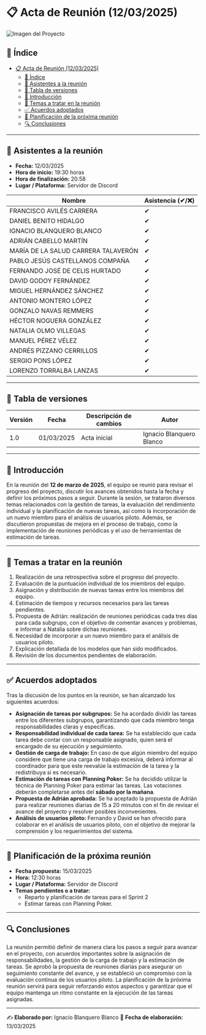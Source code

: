 # 📋 Acta de Reunión (12/03/2025)
![Imagen del Proyecto](https://www.informatica.us.es/docs/imagen-etsii/logo-ETSII-US-Vertical-Color.png)

## 📌 Índice
- [📋 Acta de Reunión (12/03/2025)](#-acta-de-reunión-12032025)
  - [📌 Índice](#-índice)
  - [👥 Asistentes a la reunión](#-asistentes-a-la-reunión)
  - [📌 Tabla de versiones](#-tabla-de-versiones)
  - [📝 Introducción](#-introducción)
  - [📌 Temas a tratar en la reunión](#-temas-a-tratar-en-la-reunión)
  - [✅ Acuerdos adoptados](#-acuerdos-adoptados)
  - [📅 Planificación de la próxima reunión](#-planificación-de-la-próxima-reunión)
  - [🔍 Conclusiones](#-conclusiones)

---

## 👥 Asistentes a la reunión
- **Fecha:** 12/03/2025
- **Hora de inicio:** 19:30 horas
- **Hora de finalización:** 20:58
- **Lugar / Plataforma:** Servidor de Discord

| Nombre | Asistencia (✔/❌) |
|--------|-------------------|
| FRANCISCO AVILÉS CARRERA | ✔ |
| DANIEL BENITO HIDALGO | ✔  |
| IGNACIO BLANQUERO BLANCO | ✔ |
| ADRIÁN CABELLO MARTÍN | ✔ |
| MARÍA DE LA SALUD CARRERA TALAVERÓN | ✔ |
| PABLO JESÚS CASTELLANOS COMPAÑA | ✔ |
| FERNANDO JOSÉ DE CELIS HURTADO | ✔ |
| DAVID GODOY FERNÁNDEZ | ✔ |
| MIGUEL HERNÁNDEZ SÁNCHEZ | ✔ |
| ANTONIO MONTERO LÓPEZ | ✔ |
| GONZALO NAVAS REMMERS | ✔ |
| HÉCTOR NOGUERA GONZÁLEZ | ✔  |
| NATALIA OLMO VILLEGAS | ✔ |
| MANUEL PÉREZ VÉLEZ | ✔  |
| ANDRÉS PIZZANO CERRILLOS | ✔ |
| SERGIO PONS LÓPEZ | ✔ |
| LORENZO TORRALBA LANZAS |✔ |

---

## 📌 Tabla de versiones

| Versión | Fecha | Descripción de cambios | Autor |
|---------|------|------------------------|-------|
| 1.0 | 01/03/2025 | Acta inicial | Ignacio Blanquero Blanco |

---

## 📝 Introducción
En la reunión del **12 de marzo de 2025**, el equipo se reunió para revisar el progreso del proyecto, discutir los avances obtenidos hasta la fecha y definir los próximos pasos a seguir. Durante la sesión, se trataron diversos temas relacionados con la gestión de tareas, la evaluación del rendimiento individual y la planificación de nuevas tareas, así como la incorporación de un nuevo miembro para el análisis de usuarios piloto. Además, se discutieron propuestas de mejora en el proceso de trabajo, como la implementación de reuniones periódicas y el uso de herramientas de estimación de tareas.

---

## 📌 Temas a tratar en la reunión
1. Realización de una retrospectiva sobre el progreso del proyecto.
2. Evaluación de la puntuación individual de los miembros del equipo.
3. Asignación y distribución de nuevas tareas entre los miembros del equipo.
4. Estimación de tiempos y recursos necesarios para las tareas pendientes.
5. Propuesta de Adrián: realización de reuniones periódicas cada tres días para cada subgrupo, con el objetivo de comentar avances y problemas, e informar a Natalia sobre dichas reuniones.
6. Necesidad de incorporar a un nuevo miembro para el análisis de usuarios piloto.
7. Explicación detallada de los modelos que han sido modificados.
8. Revisión de los documentos pendientes de elaboración.

---

## ✅ Acuerdos adoptados
Tras la discusión de los puntos en la reunión, se han alcanzado los siguientes acuerdos:

- **Asignación de tareas por subgrupos:** Se ha acordado dividir las tareas entre los diferentes subgrupos, garantizando que cada miembro tenga responsabilidades claras y específicas.
- **Responsabilidad individual de cada tarea:** Se ha establecido que cada tarea debe contar con un responsable asignado, quien será el encargado de su ejecución y seguimiento.
- **Gestión de carga de trabajo:** En caso de que algún miembro del equipo considere que tiene una carga de trabajo excesiva, deberá informar al coordinador para que este reevalúe la estimación de la tarea y la redistribuya si es necesario.
- **Estimación de tareas con Planning Poker:** Se ha decidido utilizar la técnica de Planning Poker para estimar las tareas. Las votaciones deberán completarse antes del **sábado por la mañana**.
- **Propuesta de Adrián aprobada:** Se ha aceptado la propuesta de Adrián para realizar reuniones diarias de 15 a 20 minutos con el fin de revisar el avance del proyecto y resolver posibles inconvenientes.
- **Análisis de usuarios piloto:** Fernando y David se han ofrecido para colaborar en el análisis de usuarios piloto, con el objetivo de mejorar la comprensión y los requerimientos del sistema.

---

## 📅 Planificación de la próxima reunión
- **Fecha propuesta:** 15/03/2025
- **Hora:** 12:30 horas  
- **Lugar / Plataforma:** Servidor de Discord
- **Temas pendientes o a tratar:**
  - Reparto y planificación de tareas para el Sprint 2
  - Estimar tareas con Planning Poker.

---

## 🔍 Conclusiones
La reunión permitió definir de manera clara los pasos a seguir para avanzar en el proyecto, con acuerdos importantes sobre la asignación de responsabilidades, la gestión de la carga de trabajo y la estimación de tareas. Se aprobó la propuesta de reuniones diarias para asegurar un seguimiento constante del avance, y se estableció un compromiso con la evaluación continua de los usuarios piloto. La planificación de la próxima reunión servirá para seguir reforzando estos aspectos y garantizar que el equipo mantenga un ritmo constante en la ejecución de las tareas asignadas.

---

✍️ **Elaborado por:** Ignacio Blanquero Blanco
📅 **Fecha de elaboración:** 13/03/2025